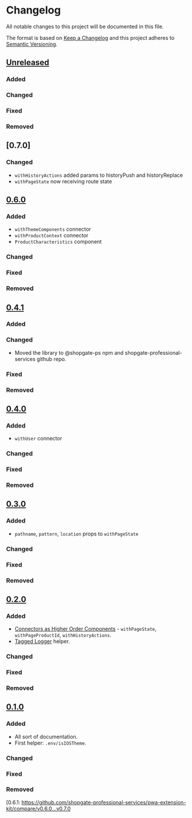 # Changelog

All notable changes to this project will be documented in this file.

The format is based on [Keep a Changelog](http://keepachangelog.com/) and this project adheres to [Semantic Versioning](http://semver.org/).

## [Unreleased]
### Added
### Changed
### Fixed
### Removed

## [0.7.0]
### Changed
- `withHistoryActions` added params to historyPush and historyReplace
- `withPageState` now receiving route state

## [0.6.0]
### Added
- `withThemeComponents` connector
- `withProductContext` connector
- `ProductCharacteristics` component
### Changed
### Fixed
### Removed

## [0.4.1]
### Added
### Changed
- Moved the library to @shopgate-ps npm and shopgate-professional-services github repo. 
### Fixed
### Removed

## [0.4.0]
### Added
- `withUser` connector
### Changed
### Fixed
### Removed

## [0.3.0]
### Added
- `pathname`, `pattern`, `location` props to `withPageState`
### Changed
### Fixed
### Removed

## [0.2.0]
### Added
- [Connectors as Higher Order Components] - `withPageState`, `withPageProductId`, `withHistoryActions`.
- [Tagged Logger] helper.
### Changed
### Fixed
### Removed

## [0.1.0]
### Added
- All sort of documentation.
- First helper: `.env/isIOSTheme`.
### Changed
### Fixed
### Removed

[Unreleased]: https://github.com/shopgate-professional-services/pwa-extension-kit/compare/v0.6.0...HEAD
[0.1.0]: https://github.com/shopgate-professional-services/pwa-extension-kit/compare/v0.0.1...v0.1.0
[0.2.0]: https://github.com/shopgate-professional-services/pwa-extension-kit/compare/v0.1.0...v0.2.0
[0.3.0]: https://github.com/shopgate-professional-services/pwa-extension-kit/compare/v0.2.0...v0.3.0
[0.4.0]: https://github.com/shopgate-professional-services/pwa-extension-kit/compare/v0.3.0...v0.4.0
[0.4.1]: https://github.com/shopgate-professional-services/pwa-extension-kit/compare/v0.4.0...v0.4.1
[0.6.0]: https://github.com/shopgate-professional-services/pwa-extension-kit/compare/v0.4.1...v0.6.0
[0.6.1: https://github.com/shopgate-professional-services/pwa-extension-kit/compare/v0.6.0...v0.7.0

[Connectors as Higher Order Components]: https://github.com/shopgate-professional-services/pwa-extension-kit/blob/master/src/connectors/README.md
[Tagged Logger]: (https://github.com/shopgate-professional-services/pwa-extension-kit/blob/master/src/helpers/README.md)
